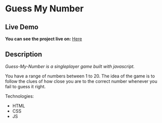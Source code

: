 # Guess My Number

## Live Demo

**You can see the project live on:** [Here](https://natikozel.github.io/Guess-My-Number/)

## Description

_Guess-My-Number is a singleplayer game built with javascript._

You have a range of numbers between 1 to 20.
The idea of the game is to follow the clues of how close you are to the correct number whenever you fail to guess it right.


Technologies:

- HTML
- CSS
- JS

